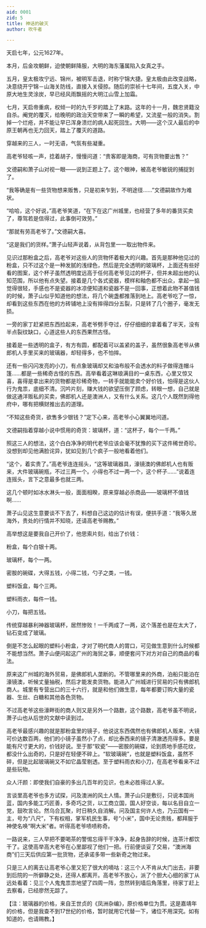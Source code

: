 ```yaml
---
aid: 0001
zid: 5
title: 神话的破灭
author: 吹牛者

---
```




  天启七年，公元1627年。

  本月，后金攻朝鲜，迫使朝鲜降服，大明的海东藩属陷入女真之手。

  五月，皇太极攻宁远、锦州，被明军击退，时称宁锦大捷。皇太极由此改变战略，决意绕开宁锦－山海关防线，直接入关侵掠。随后的崇祯十七年间，五度入关，中原大地生灵涂炭，早已经风雨飘摇的大明江山雪上加霜。

  七月，天启帝重病，权倾一时的九千岁的踏上了末路。这年的十一月，魏忠贤籍没自杀。阉党的覆灭，给晚明的政治天空带来了一瞬的希望，又流星一般的消失。割掉一个烂疮，并不能让早已浑身溃烂的病人起死回生。大明——这个汉人最后的中原王朝再也无力回天，踏上了覆灭的道路。

  穿越来的三人，一时无语，气氛有些凝重。

  高老爷轻咳一声，捻着胡子，慢慢问道：“贵客即是海商，可有货物要出售？”

  文德嗣和萧子山对视一眼——说到正题上了。这个眼神，被高老爷敏锐的捕捉到了。

  “我等确是有一些货物想来贩售，只是初来乍到，不明途径……”文德嗣故作为难状。

  “哈哈，这个好说，”高老爷笑道，“在下在这广州城里，也经营了多年的番货买卖了，尊驾若是信得过，此事倒可效劳。”

  “那就有劳高老爷了。”文德嗣大喜。

  “这是我们的货样。”萧子山轻声说着，从背包里一一取出物件来。

  见识过那粉盒之后，高老爷对这些人的货物怀着极大的兴趣。首先是那种他见过的粉盒，只不过这个是一种发腻的浅绿色，然后是完全透明的玻璃杯，上面还有些好看的图案，这个杯子虽然透明度远高于任何高老爷见过的杯子，但并未超出他的认知范围，所以他有点失望。接着是几个各式瓷器，模样和釉色都不出众，拿起一掂觉得很轻，手感也不是瓷器的冰凉便知道和瓷器不是一回事，正想着此物不甚值钱的时候，萧子山似乎知道他的想法，将几个碗盏都推落到地上。高老爷吃了一惊，却看到这些东西在他的方砖铺地上没有摔得四分五裂，只是转了几个圈子，毫发无损。

  一旁的家丁赶紧把东西捡起来，高老爷劈手夺过，仔仔细细的拿着看了半天，没有半点裂纹缺口，心道这些人的东西果然古怪。

  接着是一些透明的盒子，有方有圆，都配着可以盖紧的盖子，虽然很象高老爷从佛郎机人手里买来的玻璃器，却轻得多，也不怕摔。

  还有一些闪闪发亮的小刀，有点象玻璃却又和油布般不会透水的料子做得连帽斗篷……都是一些稀奇古怪的东西。高举看着这琳琅满目的一桌东西，心里又惊又喜，喜得是拿出来的货物都是珍稀奇物，一转手就能能卖个好价钱，怕得是这伙人行为鬼祟，底细不清。沉吟片刻，赚大钱的欲望压倒了顾虑，转眼一想，自己就是做这通洋贩私的买卖，佛郎机人还是澳洲人，又有什么关系。这几个人既然到得他府中，哪有把横财推出去的道理。

  “不知这些奇货，欲售多少银钱？”定下心来，高老爷小心翼翼地问道。

  文德嗣指着穿越小说中惯用的奇货：玻璃杯，道：“这杯子，每个一千两。”

  照这三人的想法，这个白白净净的明代老爷应该会毫不犹豫的买下这件稀世奇珍。没想到却见他满脸诧异，犹如见到几个疯子一般地看着他们。

  “这个，着实贵了。”高老爷连连摇头，“这等玻璃器具，濠镜澳的佛郎机人也有贩来，大件玻璃碗瓶，不过三两一个。小得也不过一两一个，这个杯子……”说着连连摇头，言下之意最多也就三两。

  这几个顿时如冰水淋头一般，面面相睽，原来穿越必杀商品——玻璃杯不值钱啊……

  萧子山见这生意要谈不下去了，料想自己这边的估计有误，便拱手道：“我等久居海外，贵处的行情并不知晓，还请高老爷赐教。”

  高举想这是要我自己开价了，他思索片刻，给出了价钱：

  粉盒，每个白银十两。

  玻璃杯，每个一两。

  密胺的碗碟，大得五钱，小得二钱，勺子之类，一钱。

  塑料饭盒，每个三两。

  塑料雨衣，每件一钱。

  小刀，每把五钱。

  传统穿越暴利神器玻璃杯，居然惨败！一千两成了一两，这个落差也是在太大了，钻石变成了玻璃。

  倒是不怎么起眼的塑料小粉盒，才对了明代商人的胃口，可见做生意到什么时候都不能想当然。萧子山便问起这广州的海贸之事，顺便套问下对方对自己的商品的看法。

  原来这广州城的海外贸易，是佛郎机人垄断的。不管哪里来的外商，泊船只能泊在濠镜澳，听候丈量抽税，然后才能发卖货物。能进入广州城进行贸易的只有佛郎机商人。城里有专营出口的三十六行，就是和他们做生意，每年都要订购大量的瓷器、生丝、白糖和其他各色货物。

  不过高老爷这些濠畔街的商人则又是另外一个路数，这个路数，高老爷虽不明说，萧子山也从后世的文献中读到过。

  高老爷最感兴趣的就是那粉盒里的镜子，他说这东西偶然也有佛郎机人贩来，大镜可价达数百两，他们的小镜子虽然小了点，却比泰西来的镜子清澈透亮得多。要是能有尺寸更大的，价钱好说。至于那“软瓷”——密胺的碗碟，论到质地手感花纹，都没什么出奇的，只是好在轻便不碎上。“软玻璃碗”，也就是塑料饭盒，虽然不碎，但是比起玻璃碗又不如它晶莹剔透。至于塑料雨衣和小刀，在高老爷看来不过是些玩物。

  众人汗颜：即使我们自豪的多出几百年的见识，也未必胜得过人家。

  言谈里高老爷也多方试探，问及澳洲的风土人情。萧子山只是敷衍，只说本国尚蓝，国内多能工巧匠善，多奇巧之货，以工商立国，国人好空谈，每以名目自立一党，鼓吹言论。然乌合瓦聚，时日稍久自消解。问及国主何许人也，乃云国有一主，号为“八尺”，下有权相，掌军机民生事，号“小米”，国中无论贵贱，都拜服于神使名唤“啊大米”者。听得高老爷啧啧称奇。

  一路说来，三人早把不要喝茶的警惕忘得干干净净，起身告辞的时候，连茶汁都饮干了。这使高举高大老爷在心里鄙视了他们一把。行前便谈妥了交易，“澳洲海商”们三天后供应第一批货物，还承诺多带一些新奇之物过来。

  只是三人的离去让高老爷心里又犯了很大的嘀咕：这三个人不肯从大门出去，非要到后院的一所僻静之处，还得人都离开。高老爷不放心，派了个胆大心细的家丁从远处看着：见三个人鬼鬼祟祟地望了四周一阵，忽然转到墙后角落里，待家丁赶上去察看，已经廖然无踪了。

  【注：玻璃器的价格，来自王世贞的《凤洲杂编》，原价格单位为贯。这是嘉靖年的价格，但是我查不到17世纪的价格，暂时就用它代替一下，诸位不用深究。如有知道的，也请赐教。】



